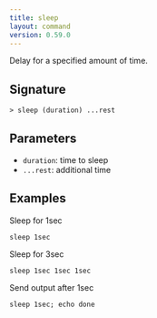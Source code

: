 ```yaml
---
title: sleep
layout: command
version: 0.59.0
---
```


Delay for a specified amount of time.

## Signature

```> sleep (duration) ...rest```

## Parameters

 -  `duration`: time to sleep
 -  `...rest`: additional time

## Examples

Sleep for 1sec
```shell
sleep 1sec
```

Sleep for 3sec
```shell
sleep 1sec 1sec 1sec
```

Send output after 1sec
```shell
sleep 1sec; echo done
```

